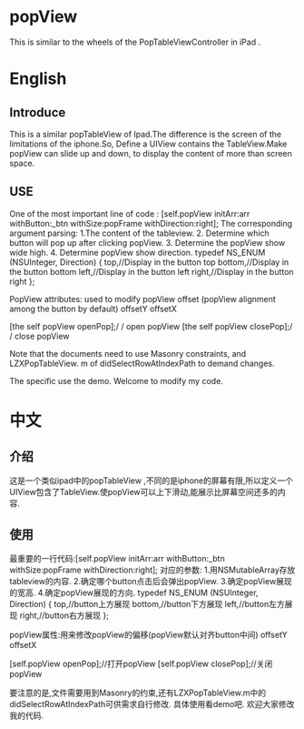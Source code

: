 # popView
This is similar to the wheels of the PopTableViewController in iPad .


# English
## Introduce
This is a similar popTableView of Ipad.The difference is the screen of the limitations of the iphone.So, Define a UIView contains the TableView.Make popView can slide up and down, to display the content of more than screen space.


## USE
One of the most important line of code : [self.popView initArr:arr withButton:_btn withSize:popFrame withDirection:right];
The corresponding argument parsing:
1.The content of the tableview.
2. Determine which button will pop up after clicking popView.
3. Determine the popView show wide high.
4. Determine popView show direction.
typedef NS_ENUM (NSUInteger, Direction) {
    top,//Display in the button top
    bottom,//Display in the button bottom
    left,//Display in the button left
    right,//Display in the button right
};

PopView attributes: used to modify popView offset (popView alignment among the button by default)
offsetY
offsetX

[the self popView openPop];/ / open popView
[the self popView closePop];/ / close popView

Note that the documents need to use Masonry constraints, and LZXPopTableView. m of didSelectRowAtIndexPath to demand changes.

The specific use the demo.
Welcome to modify my code.

# 中文
## 介绍
这是一个类似ipad中的popTableView  ,不同的是iphone的屏幕有限,所以定义一个UIView包含了TableView.使popView可以上下滑动,能展示比屏幕空间还多的内容.


## 使用
最重要的一行代码:[self.popView initArr:arr withButton:_btn withSize:popFrame withDirection:right];
对应的参数:
1.用NSMutableArray存放tableview的内容.
2.确定哪个button点击后会弹出popView.
3.确定popView展现的宽高.
4.确定popView展现的方向.
typedef NS_ENUM (NSUInteger, Direction) {
    top,//button上方展现
    bottom,//button下方展现
    left,//button左方展现
    right,//button右方展现
};

popView属性:用来修改popView的偏移(popView默认对齐button中间)
offsetY
offsetX

[self.popView openPop];//打开popView
[self.popView closePop];//关闭popView

要注意的是,文件需要用到Masonry的约束,还有LZXPopTableView.m中的didSelectRowAtIndexPath可供需求自行修改.
具体使用看demo吧.
欢迎大家修改我的代码.
